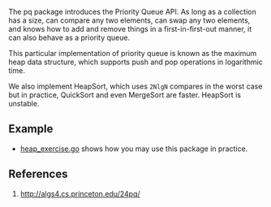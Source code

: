 The pq package introduces the Priority Queue API. As long as a collection has a
size, can compare any two elements, can swap any two elements, and knows how to
add and remove things in a first-in-first-out manner, it can also behave as a
priority queue. 

This particular implementation of priority queue is known as the maximum heap
data structure, which supports push and pop operations in logarithmic time.

We also implement HeapSort, which uses `2NlgN` compares in the worst case but in
practice, QuickSort and even MergeSort are faster. HeapSort is unstable.

## Example

* [heap_exercise.go](https://github.com/seri/goalgo/blob/master/examples/heap_exercise.go)
shows how you may use this package in practice.

## References

1. http://algs4.cs.princeton.edu/24pq/
